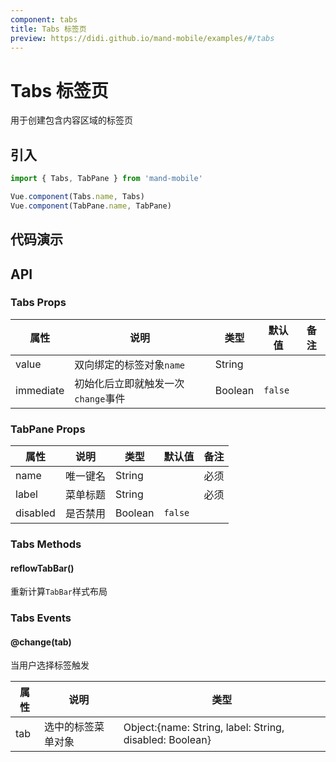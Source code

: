 ```yaml
---
component: tabs
title: Tabs 标签页
preview: https://didi.github.io/mand-mobile/examples/#/tabs
---
```


# Tabs 标签页

用于创建包含内容区域的标签页

## 引入

```javascript
import { Tabs, TabPane } from 'mand-mobile'

Vue.component(Tabs.name, Tabs)
Vue.component(TabPane.name, TabPane)
```

## 代码演示

<demo-wrapper
  src="src/packages/tabs/demo"
  :demos="demos"
/>

<script setup>
const demos = import.meta.globEager('../../../src/packages/tabs/demo/demo*.vue')
</script>

## API

### Tabs Props
|属性 | 说明 | 类型 | 默认值 | 备注|
|----|-----|------|------|------|
|value|双向绑定的标签对象`name`|String| | |
|immediate|初始化后立即就触发一次`change`事件|Boolean|`false`| |

### TabPane Props
|属性 | 说明 | 类型 | 默认值 | 备注|
|----|-----|------|------|------|
|name|唯一键名|String| |必须|
|label|菜单标题|String| |必须|
|disabled|是否禁用|Boolean|`false`| |

### Tabs Methods

#### reflowTabBar()
重新计算`TabBar`样式布局

### Tabs Events

#### @change(tab)
当用户选择标签触发

|属性 | 说明 | 类型|
|----|-----|------|
|tab|选中的标签菜单对象|Object:{name: String, label: String, disabled: Boolean}|
